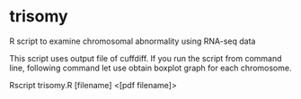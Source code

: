# trisomy
R script to examine chromosomal abnormality using RNA-seq data

This script uses output file of cuffdiff. If you run the script from command line, following command let use obtain boxplot graph for each chromosome.

Rscript trisomy.R [filename] <[pdf filename]>

